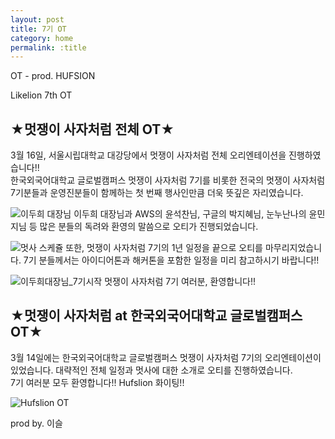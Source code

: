 ```yaml
---
layout: post
title: 7기 OT
category: home
permalink: :title
---
```

OT - prod. HUFSION


 Likelion 7th OT
 

 ## ★멋쟁이 사자처럼 전체 OT★
3월 16일, 서울시립대학교 대강당에서 멋쟁이 사자처럼 전체 오리엔테이션을 진행하였습니다!!  
한국외국어대학교 글로벌캠퍼스 멋쟁이 사자처럼 7기를 비롯한 전국의 멋쟁이 사자처럼 7기분들과 운영진분들이 함께하는 첫 번째 행사인만큼 더욱 뜻깊은 자리였습니다.

 ![이두희 대장님](https://user-images.githubusercontent.com/37537330/56083103-ba2c2180-5e5b-11e9-915e-4de5b8895da6.jpg)
이두희 대장님과 AWS의 윤석찬님, 구글의 박지혜님, 눈누난나의 윤민지님 등 많은 분들의 독려와 환영의 말씀으로 오티가 진행되었습니다.

 ![멋사 스케쥴](https://user-images.githubusercontent.com/37537330/56083097-b9938b00-5e5b-11e9-8be3-09e11eb7adad.jpg)
또한, 멋쟁이 사자처럼 7기의 1년 일정을 끝으로 오티를 마무리지었습니다. 7기 분들께서는 아이디어톤과 해커톤을 포함한 일정을 미리 참고하시기 바랍니다!!

 ![이두희대장님_7기시작](https://user-images.githubusercontent.com/37537330/56083100-ba2c2180-5e5b-11e9-9d8a-de5f873ddf68.jpg)
멋쟁이 사자처럼 7기 여러분, 환영합니다!!


 ## ★멋쟁이 사자처럼 at 한국외국어대학교 글로벌캠퍼스 OT★
3월 14일에는 한국외국어대학교 글로벌캠퍼스 멋쟁이 사자처럼 7기의 오리엔테이션이 있었습니다. 대략적인 전체 일정과 멋사에 대한 소개로 오티를 진행하였습니다.  
7기 여러분 모두 환영합니다!! Hufslion 화이팅!!

 ![Hufslion OT](https://user-images.githubusercontent.com/37537330/56083139-011a1700-5e5c-11e9-8d51-75356bf8fd34.jpg)
 
 prod by. 이슬
